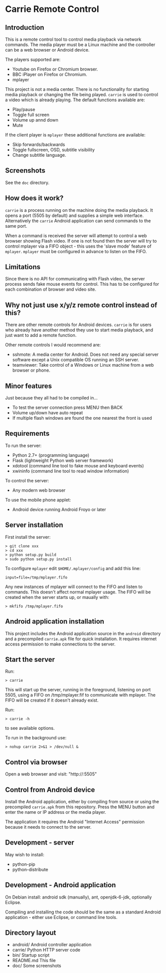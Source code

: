 <!-- -*- mode: markdown -*- -->

Carrie Remote Control
=====================

Introduction
------------

This is a remote control tool to control media playback via network commands. The media player must be a Linux machine and the controller can be a web browser or Android device.

The players supported are:

- Youtube on Firefox or Chromium browser.
- BBC iPlayer on Firefox or Chromium.
- mplayer

This project is not a media center. There is no functionality for starting media playback or changing the file being played. `carrie` is used to control a video which is already playing. The default functions available are:

- Play/pause
- Toggle full screen
- Volume up annd down
- Mute

If the client player is `mplayer` these additional functions are available:

- Skip forwards/backwards
- Toggle fullscreen, OSD, subtitle visibility
- Change subtitle language.

Screenshots
-----------

See the `doc` directory.

How does it work?
-----------------

`carrie` is a process running on the machine doing the media playback. It opens a port (5505 by default) and supplies a simple web interface. Alternatively the `carrie` Android application can send commands to the same port.

When a command is received the server will attempt to control a web browser showing Flash video. If one is not found then the server will try to control mplayer via a FIFO object - this uses the 'slave mode' feature of `mplayer`. `mplayer` must be configured in advance to listen on the FIFO.

Limitations
-----------

Since there is no API for communicating with Flash video, the server process sends fake mouse events for control. This has to be configured for each combination of browser and video site.

Why not just use x/y/z remote control instead of this?
------------------------------------------------------

There are other remote controls for Android devices. `carrie` is for users who already have another method they use to start media playback, and just want to add a remote function.

Other remote controls I would recommend are:

- sshmote: A media center for Android. Does not need any special server software except a Unix compatible OS running an SSH server.
- teamviewer: Take control of a Windows or Linux machine from a web browser or phone.

Minor features
--------------

Just because they all had to be compiled in...

- To test the server connection press MENU then BACK
- Volume up/down have auto repeat
- If multiple flash windows are found the one nearest the front is used

Requirements
------------

To run the server:

- Python 2.7+ (programming language)
- Flask (lightweight Python web server framework)
- xdotool (command line tool to fake mouse and keyboard events)
- xwininfo (command line tool to read window information)

To control the server:

- Any modern web browser

To use the mobile phone applet:

- Android device running Android Froyo or later

Server installation
-------------------

First install the server:

    > git clone xxx
    > cd xxx
    > python setup.py build
    > sudo python setup.py install

To configure `mplayer` edit `$HOME/.mplayer/config` and add this line:

    input=file=/tmp/mplayer.fifo

Any new instances of mplayer will connect to the FIFO and listen to commands. This doesn't affect normal mplayer usage. The FIFO will be created when the server starts up, or maually with:

    > mkfifo /tmp/mplayer.fifo

Android application installation
--------------------------------

This project includes the Android application source in the `android` directory and a precompiled `carrie.apk` file for quick installation. It requires internet access permission to make connections to the server.

Start the server
----------------

Run:

    > carrie

This will start up the server, running in the foreground, listening on port 5505, using a FIFO on /tmp/mplayer.fif to communicate with mplayer. The FIFO will be created if it doesn't already exist.

Run:

    > carrie -h

to see available options.

To run in the background use:

    > nohup carrie 2>&1 > /dev/null &

Control via browser
-------------------

Open a web browser and visit: "http://<server>:5505"

Control from Android device
---------------------------

Install the Android application, either by compiling from source or using the precompiled `carrie.apk` from this repository. Press the MENU button and enter the name or IP address or the media player. 

The application it requires the Android "Internet Access" permission because it needs to connect to the server.

Development - server
--------------------

May wish to install:

- python-pip
- python-distribute

Development - Android application
---------------------------------

On Debian install: android sdk (manually), ant, openjdk-6-jdk, optionally Eclipse.

Compiling and installing the code should be the same as a standard Android application - either use Eclipse, or command line tools.

Directory layout
----------------

- android/
  Android controller application
- carrie/
  Python HTTP server code
- bin/
  Startup script
- README.md
  This file
- doc/
  Some screenshots
  

